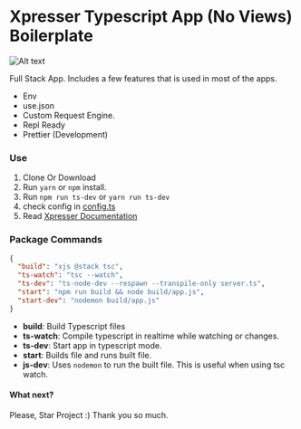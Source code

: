 # Xpresser Typescript App (No Views) Boilerplate

![Alt text](https://cdn.jsdelivr.net/npm/xpresser/xpresser-logo-black.png "Xpresser Logo")

Full Stack App. Includes a few features that is used in most of the apps.

- Env
- use.json
- Custom Request Engine.
- Repl Ready
- Prettier (Development)

### Use

1. Clone Or Download
2. Run `yarn` or `npm` install.
3. Run `npm run ts-dev` or `yarn run ts-dev`
4. check config in [config.ts](./config.ts)
5. Read [Xpresser Documentation](https://xpresserjs.com/typescript)

### Package Commands

```json
{
  "build": "xjs @stack tsc",
  "ts-watch": "tsc --watch",
  "ts-dev": "ts-node-dev --respawn --transpile-only server.ts",
  "start": "npm run build && node build/app.js",
  "start-dev": "nodemon build/app.js"
}
```

- **build**: Build Typescript files
- **ts-watch**: Compile typescript in realtime while watching or changes.
- **ts-dev**: Start app in typescript mode.
- **start**: Builds file and runs built file.
- **js-dev**: Uses `nodemon` to run the built file. This is useful when using tsc watch.

#### What next?

Please, Star Project :)
Thank you so much.
